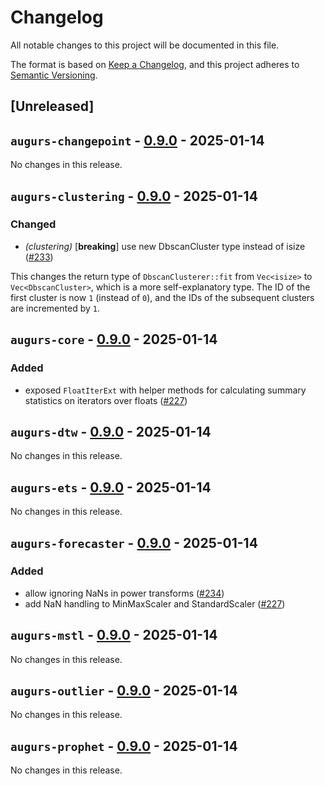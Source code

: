 # Changelog

All notable changes to this project will be documented in this file.

The format is based on [Keep a Changelog](https://keepachangelog.com/en/1.0.0/),
and this project adheres to [Semantic Versioning](https://semver.org/spec/v2.0.0.html).

## [Unreleased]

## `augurs-changepoint` - [0.9.0](https://github.com/grafana/augurs/compare/augurs-changepoint-v0.8.1...augurs-changepoint-v0.9.0) - 2025-01-14

No changes in this release.

## `augurs-clustering` - [0.9.0](https://github.com/grafana/augurs/compare/augurs-clustering-v0.8.1...augurs-clustering-v0.9.0) - 2025-01-14

### Changed
- *(clustering)* [**breaking**] use new DbscanCluster type instead of isize ([#233](https://github.com/grafana/augurs/pull/233))

This changes the return type of `DbscanClusterer::fit` from `Vec<isize>` to `Vec<DbscanCluster>`, which is a more self-explanatory type.
The ID of the first cluster is now `1` (instead of `0`), and the IDs of the subsequent clusters are incremented by `1`.

## `augurs-core` - [0.9.0](https://github.com/grafana/augurs/compare/augurs-core-v0.8.1...augurs-core-v0.9.0) - 2025-01-14

### Added
- exposed `FloatIterExt` with helper methods for calculating summary statistics on iterators over floats ([#227](https://github.com/grafana/augurs/pull/227))

## `augurs-dtw` - [0.9.0](https://github.com/grafana/augurs/compare/augurs-dtw-v0.8.1...augurs-dtw-v0.9.0) - 2025-01-14

No changes in this release.

## `augurs-ets` - [0.9.0](https://github.com/grafana/augurs/compare/augurs-ets-v0.8.1...augurs-ets-v0.9.0) - 2025-01-14

No changes in this release.

## `augurs-forecaster` - [0.9.0](https://github.com/grafana/augurs/compare/augurs-forecaster-v0.8.1...augurs-forecaster-v0.9.0) - 2025-01-14

### Added
- allow ignoring NaNs in power transforms ([#234](https://github.com/grafana/augurs/pull/234))
- add NaN handling to MinMaxScaler and StandardScaler ([#227](https://github.com/grafana/augurs/pull/227))

## `augurs-mstl` - [0.9.0](https://github.com/grafana/augurs/compare/augurs-mstl-v0.8.1...augurs-mstl-v0.9.0) - 2025-01-14

No changes in this release.

## `augurs-outlier` - [0.9.0](https://github.com/grafana/augurs/compare/augurs-outlier-v0.8.1...augurs-outlier-v0.9.0) - 2025-01-14

No changes in this release.

## `augurs-prophet` - [0.9.0](https://github.com/grafana/augurs/compare/augurs-prophet-v0.8.1...augurs-prophet-v0.9.0) - 2025-01-14

No changes in this release.
